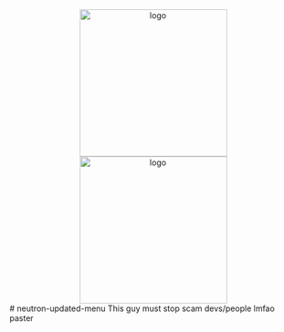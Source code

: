 

<div align="center">
  <img width="258" src="https://media.discordapp.net/attachments/726183979581177947/741273531773616228/Z.png" alt="logo">
</div>
<div align="center">
  <img width="258" src="https://cdn.discordapp.com/attachments/726183979581177947/741273739559305236/unknown.png" alt="logo">
</div>
# neutron-updated-menu
This guy must stop scam devs/people lmfao paster

